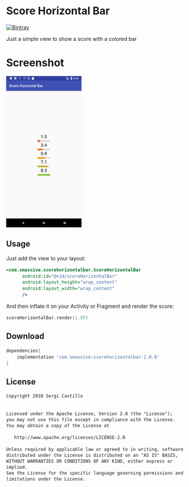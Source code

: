 # Score Horizontal Bar

[![Bintray](https://api.bintray.com/packages/smassive/maven/scorehorizontalbar/images/download.svg) ](https://bintray.com/smassive/maven/scorehorizontalbar/_latestVersion)

Just a simple view to show a score with a colored bar

# Screenshot

<img src="art/screenshot.png" width="204px" height="auto"/>

## Usage

Just add the view to your layout:

```xml
<com.smassive.scorehorizontalbar.ScoreHorizontalBar
      android:id="@+id/scoreHorizontalBar"
      android:layout_height="wrap_content"
      android:layout_width="wrap_content"
      />
```

And then inflate it on your Activity or Fragment and render the score:

```kotlin
scoreHorizontalBar.render(1.5F)
```

## Download

```groovy
dependencies{
    implementation 'com.smassive:scorehorizontalbar:1.0.0'
}
```

## License

```
Copyright 2018 Sergi Castillo


Licensed under the Apache License, Version 2.0 (the "License");
you may not use this file except in compliance with the License.
You may obtain a copy of the License at

   http://www.apache.org/licenses/LICENSE-2.0

Unless required by applicable law or agreed to in writing, software
distributed under the License is distributed on an "AS IS" BASIS,
WITHOUT WARRANTIES OR CONDITIONS OF ANY KIND, either express or implied.
See the License for the specific language governing permissions and
limitations under the License.
```